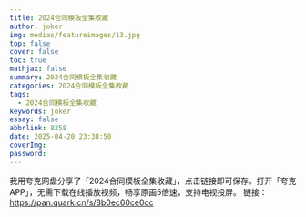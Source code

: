 ```yaml
---
title: 2024合同模板全集收藏
author: joker
img: medias/featureimages/13.jpg
top: false
cover: false
toc: true
mathjax: false
summary: 2024合同模板全集收藏
categories: 2024合同模板全集收藏
tags:
  - 2024合同模板全集收藏
keywords: joker
essay: false
abbrlink: 8258
date: 2025-04-20 23:38:50
coverImg:
password:
---
```


我用夸克网盘分享了「2024合同模板全集收藏」，点击链接即可保存。打开「夸克APP」，无需下载在线播放视频，畅享原画5倍速，支持电视投屏。
链接：https://pan.quark.cn/s/8b0ec60ce0cc
